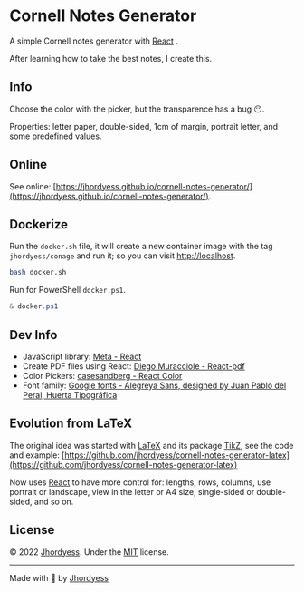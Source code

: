 # Cornell Notes Generator

A simple Cornell notes generator with [React](https://reactjs.org/) .

After learning how to take the best notes, I create this.

## Info

Choose the color with the picker, but the transparence has a bug 😶.

Properties: letter paper, double-sided, 1cm of margin, portrait letter, and some predefined values.

## Online

See online: [https://jhordyess.github.io/cornell-notes-generator/](https://jhordyess.github.io/cornell-notes-generator/).

## Dockerize

Run the `docker.sh` file, it will create a new container image with the tag `jhordyess/conage` and run it; so you can visit [http://localhost](http://localhost).

```sh
bash docker.sh
```

Run for PowerShell `docker.ps1`.

```ps1
& docker.ps1
```

## Dev Info

- JavaScript library: [Meta - React](https://reactjs.org/)
- Create PDF files using React: [Diego Muracciole - React-pdf](https://react-pdf.org/)
- Color Pickers: [casesandberg - React Color](https://casesandberg.github.io/react-color/)
- Font family: [Google fonts - Alegreya Sans, designed by Juan Pablo del Peral, Huerta Tipográfica](https://fonts.google.com/specimen/Alegreya+Sans)

## Evolution from LaTeX

The original idea was started with [LaTeX](https://www.latex-project.org/) and its package [TikZ](https://www.ctan.org/pkg/pgf), see the code and example: [https://github.com/jhordyess/cornell-notes-generator-latex](https://github.com/jhordyess/cornell-notes-generator-latex)

Now uses [React](https://reactjs.org/) to have more control for: lengths, rows, columns, use portrait or landscape, view in the letter or A4 size, single-sided or double-sided, and so on.

## License

© 2022 [Jhordyess](https://github.com/jhordyess). Under the [MIT](https://choosealicense.com/licenses/mit/) license.

---

Made with 💪 by [Jhordyess](https://www.jhordyess.com/)
